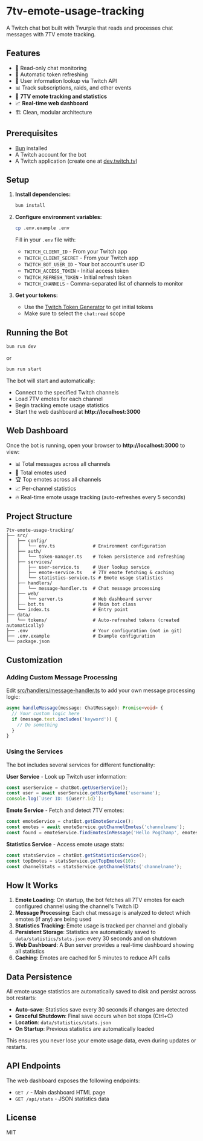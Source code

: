 # 7tv-emote-usage-tracking

A Twitch chat bot built with Twurple that reads and processes chat messages with 7TV emote tracking.

## Features

- 📖 Read-only chat monitoring
- 🔄 Automatic token refreshing
- 👥 User information lookup via Twitch API
- 📊 Track subscriptions, raids, and other events
- 🎨 **7TV emote tracking and statistics**
- 📈 **Real-time web dashboard**
- 🏗️ Clean, modular architecture

## Prerequisites

- [Bun](https://bun.sh) installed
- A Twitch account for the bot
- A Twitch application (create one at [dev.twitch.tv](https://dev.twitch.tv/console/apps))

## Setup

1. **Install dependencies:**
   ```bash
   bun install
   ```

2. **Configure environment variables:**
   ```bash
   cp .env.example .env
   ```

   Fill in your `.env` file with:
   - `TWITCH_CLIENT_ID` - From your Twitch app
   - `TWITCH_CLIENT_SECRET` - From your Twitch app
   - `TWITCH_BOT_USER_ID` - Your bot account's user ID
   - `TWITCH_ACCESS_TOKEN` - Initial access token
   - `TWITCH_REFRESH_TOKEN` - Initial refresh token
   - `TWITCH_CHANNELS` - Comma-separated list of channels to monitor

3. **Get your tokens:**
   - Use the [Twitch Token Generator](https://twitchtokengenerator.com/) to get initial tokens
   - Make sure to select the `chat:read` scope

## Running the Bot

```bash
bun run dev
```

or

```bash
bun run start
```

The bot will start and automatically:
- Connect to the specified Twitch channels
- Load 7TV emotes for each channel
- Begin tracking emote usage statistics
- Start the web dashboard at **http://localhost:3000**

## Web Dashboard

Once the bot is running, open your browser to **http://localhost:3000** to view:

- 📊 Total messages across all channels
- 🎨 Total emotes used
- 🏆 Top emotes across all channels
- 📈 Per-channel statistics
- 🔥 Real-time emote usage tracking (auto-refreshes every 5 seconds)

## Project Structure

```
7tv-emote-usage-tracking/
├── src/
│   ├── config/
│   │   └── env.ts              # Environment configuration
│   ├── auth/
│   │   └── token-manager.ts    # Token persistence and refreshing
│   ├── services/
│   │   ├── user-service.ts     # User lookup service
│   │   ├── emote-service.ts    # 7TV emote fetching & caching
│   │   └── statistics-service.ts # Emote usage statistics
│   ├── handlers/
│   │   └── message-handler.ts  # Chat message processing
│   ├── web/
│   │   └── server.ts           # Web dashboard server
│   ├── bot.ts                  # Main bot class
│   └── index.ts                # Entry point
├── data/
│   └── tokens/                 # Auto-refreshed tokens (created automatically)
├── .env                        # Your configuration (not in git)
├── .env.example                # Example configuration
└── package.json
```

## Customization

### Adding Custom Message Processing

Edit [src/handlers/message-handler.ts](src/handlers/message-handler.ts) to add your own message processing logic:

```typescript
async handleMessage(message: ChatMessage): Promise<void> {
  // Your custom logic here
  if (message.text.includes('keyword')) {
    // Do something
  }
}
```

### Using the Services

The bot includes several services for different functionality:

**User Service** - Look up Twitch user information:
```typescript
const userService = chatBot.getUserService();
const user = await userService.getUserByName('username');
console.log(`User ID: ${user?.id}`);
```

**Emote Service** - Fetch and detect 7TV emotes:
```typescript
const emoteService = chatBot.getEmoteService();
const emotes = await emoteService.getChannelEmotes('channelname');
const found = emoteService.findEmotesInMessage('Hello PogChamp', emotes);
```

**Statistics Service** - Access emote usage stats:
```typescript
const statsService = chatBot.getStatisticsService();
const topEmotes = statsService.getTopEmotes(10);
const channelStats = statsService.getChannelStats('channelname');
```

## How It Works

1. **Emote Loading**: On startup, the bot fetches all 7TV emotes for each configured channel using the channel's Twitch ID
2. **Message Processing**: Each chat message is analyzed to detect which emotes (if any) are being used
3. **Statistics Tracking**: Emote usage is tracked per channel and globally
4. **Persistent Storage**: Statistics are automatically saved to `data/statistics/stats.json` every 30 seconds and on shutdown
5. **Web Dashboard**: A Bun server provides a real-time dashboard showing all statistics
6. **Caching**: Emotes are cached for 5 minutes to reduce API calls

## Data Persistence

All emote usage statistics are automatically saved to disk and persist across bot restarts:

- **Auto-save**: Statistics save every 30 seconds if changes are detected
- **Graceful Shutdown**: Final save occurs when bot stops (Ctrl+C)
- **Location**: `data/statistics/stats.json`
- **On Startup**: Previous statistics are automatically loaded

This ensures you never lose your emote usage data, even during updates or restarts.

## API Endpoints

The web dashboard exposes the following endpoints:

- `GET /` - Main dashboard HTML page
- `GET /api/stats` - JSON statistics data

## License

MIT
